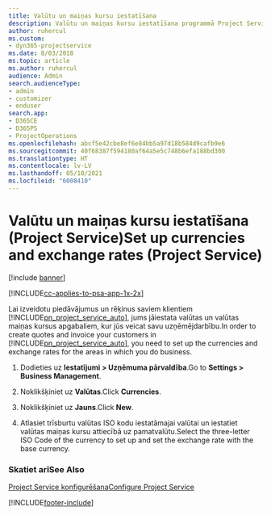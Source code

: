 ```yaml
---
title: Valūtu un maiņas kursu iestatīšana
description: Valūtu un maiņas kursu iestatīšana programmā Project Service
author: ruhercul
ms.custom:
- dyn365-projectservice
ms.date: 8/03/2018
ms.topic: article
ms.author: ruhercul
audience: Admin
search.audienceType:
- admin
- customizer
- enduser
search.app:
- D365CE
- D365PS
- ProjectOperations
ms.openlocfilehash: abcf5e42cbe8ef6e84bb5a97d18b584d9cafb9e6
ms.sourcegitcommit: 40f68387f594180af64a5e5c748b6efa188bd300
ms.translationtype: HT
ms.contentlocale: lv-LV
ms.lasthandoff: 05/10/2021
ms.locfileid: "6008410"
---
```

# <a name="set-up-currencies-and-exchange-rates-project-service"></a><span data-ttu-id="b6095-103">Valūtu un maiņas kursu iestatīšana (Project Service)</span><span class="sxs-lookup"><span data-stu-id="b6095-103">Set up currencies and exchange rates (Project Service)</span></span>

[!include [banner](../includes/psa-now-project-operations.md)]

[!INCLUDE[cc-applies-to-psa-app-1x-2x](../includes/cc-applies-to-psa-app-1x-2x.md)]

<span data-ttu-id="b6095-104">Lai izveidotu piedāvājumus un rēķinus saviem klientiem [!INCLUDE[pn_project_service_auto](../includes/pn-project-service-auto.md)], jums jāiestata valūtas un valūtas maiņas kursus apgabaliem, kur jūs veicat savu uzņēmējdarbību.</span><span class="sxs-lookup"><span data-stu-id="b6095-104">In order to create quotes and invoice your customers in [!INCLUDE[pn_project_service_auto](../includes/pn-project-service-auto.md)], you need to set up the currencies and exchange rates for the areas in which you do business.</span></span>  
  
1.  <span data-ttu-id="b6095-105">Dodieties uz **Iestatījumi > Uzņēmuma pārvaldība**.</span><span class="sxs-lookup"><span data-stu-id="b6095-105">Go to **Settings > Business Management**.</span></span>  
  
2.  <span data-ttu-id="b6095-106">Noklikšķiniet uz **Valūtas**.</span><span class="sxs-lookup"><span data-stu-id="b6095-106">Click **Currencies**.</span></span>  
  
3.  <span data-ttu-id="b6095-107">Noklikšķiniet uz **Jauns**.</span><span class="sxs-lookup"><span data-stu-id="b6095-107">Click **New**.</span></span>  
  
4.  <span data-ttu-id="b6095-108">Atlasiet trīsburtu valūtas ISO kodu iestatāmajai valūtai un iestatiet valūtas maiņas kursu attiecībā uz pamatvalūtu.</span><span class="sxs-lookup"><span data-stu-id="b6095-108">Select the three-letter ISO Code of the currency to set up and set the exchange rate with the base currency.</span></span>  
  
### <a name="see-also"></a><span data-ttu-id="b6095-109">Skatiet arī</span><span class="sxs-lookup"><span data-stu-id="b6095-109">See Also</span></span>  
 [<span data-ttu-id="b6095-110">Project Service konfigurēšana</span><span class="sxs-lookup"><span data-stu-id="b6095-110">Configure Project Service</span></span>](../psa/configure.md)


[!INCLUDE[footer-include](../includes/footer-banner.md)]